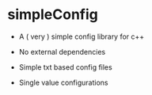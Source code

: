# simpleConfig

* A ( very ) simple config library for c++

* No external dependencies
* Simple txt based config files
* Single value configurations